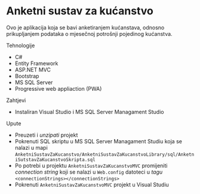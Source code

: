 # Anketni sustav za kućanstvo
Ovo je aplikacija koja se bavi anketiranjem kućanstava, odnosno prikupljanjem podataka o mjesečnoj potrošnji pojedinog kućanstva.

Tehnologije
* C#
* Entity Framework
* ASP.NET MVC
* Bootstrap
* MS SQL Server
* Progressive web appliaction (PWA)

Zahtjevi
* Instaliran Visual Studio i MS SQL Server Managament Studio

Upute
* Preuzeti i *unzipati* projekt
* Pokrenuti SQL skriptu u MS SQL Server Managament Studiu koja se nalazi u mapi `AnketniSustavZaKucanstvo/AnketniSustavZaKucanstvoLibrary/sql/AnketniSutstavZaKucanstvoSkripta.sql`
* Po potrebi u projektu `AnketniSustavZaKucanstvoMVC` promijeniti *connection string* koji se nalazi u `Web.config` datoteci u *tagu* `<connectionStrings></connectionStrings>`
* Pokrenuti `AnketniSustavZaKucanstvoMVC` projekt u Visual Studiu